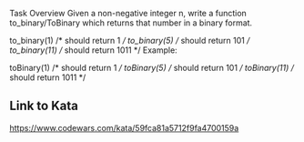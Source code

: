 Task Overview
Given a non-negative integer n, write a function to_binary/ToBinary which returns that number in a binary format.

to_binary(1)  /* should return 1 */
to_binary(5)  /* should return 101 */
to_binary(11) /* should return 1011 */
Example:

toBinary(1)  /* should return 1 */
toBinary(5)  /* should return 101 */
toBinary(11) /* should return 1011 */

## Link to Kata
https://www.codewars.com/kata/59fca81a5712f9fa4700159a